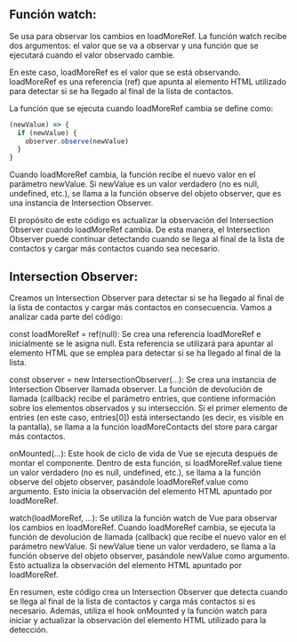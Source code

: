 ## Función watch:
 Se usa para observar los cambios en loadMoreRef. 
 La función watch recibe dos argumentos: el valor que se va a observar y una función que se ejecutará cuando el valor observado cambie.

En este caso, loadMoreRef es el valor que se está observando. loadMoreRef es una referencia (ref) que apunta al elemento HTML utilizado para detectar si se ha llegado al final de la lista de contactos.

La función que se ejecuta cuando loadMoreRef cambia se define como:

```javascript
(newValue) => {
  if (newValue) {
    observer.observe(newValue)
  }
}
````

Cuando loadMoreRef cambia, la función recibe el nuevo valor en el parámetro newValue. Si newValue es un valor verdadero (no es null, undefined, etc.), se llama a la función observe del objeto observer, que es una instancia de Intersection Observer.

El propósito de este código es actualizar la observación del Intersection Observer cuando loadMoreRef cambia. De esta manera, el Intersection Observer puede continuar detectando cuando se llega al final de la lista de contactos y cargar más contactos cuando sea necesario.



##  Intersection Observer:
Creamos un Intersection Observer para detectar si se ha llegado al final de la lista de contactos y cargar más contactos en consecuencia. Vamos a analizar cada parte del código:

const loadMoreRef = ref(null): Se crea una referencia loadMoreRef e inicialmente se le asigna null. Esta referencia se utilizará para apuntar al elemento HTML que se emplea para detectar si se ha llegado al final de la lista.

const observer = new IntersectionObserver(...): Se crea una instancia de Intersection Observer llamada observer. La función de devolución de llamada (callback) recibe el parámetro entries, que contiene información sobre los elementos observados y su intersección. Si el primer elemento de entries (en este caso, entries[0]) está intersectando (es decir, es visible en la pantalla), se llama a la función loadMoreContacts del store para cargar más contactos.

onMounted(...): Este hook de ciclo de vida de Vue se ejecuta después de montar el componente. Dentro de esta función, si loadMoreRef.value tiene un valor verdadero (no es null, undefined, etc.), se llama a la función observe del objeto observer, pasándole loadMoreRef.value como argumento. Esto inicia la observación del elemento HTML apuntado por loadMoreRef.

watch(loadMoreRef, ...): Se utiliza la función watch de Vue para observar los cambios en loadMoreRef. Cuando loadMoreRef cambia, se ejecuta la función de devolución de llamada (callback) que recibe el nuevo valor en el parámetro newValue. Si newValue tiene un valor verdadero, se llama a la función observe del objeto observer, pasándole newValue como argumento. Esto actualiza la observación del elemento HTML apuntado por loadMoreRef.

En resumen, este código crea un Intersection Observer que detecta cuando se llega al final de la lista de contactos y carga más contactos si es necesario. Además, utiliza el hook onMounted y la función watch para iniciar y actualizar la observación del elemento HTML utilizado para la detección.

